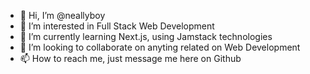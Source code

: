 - 👋 Hi, I’m @neallyboy
- 👀 I’m interested in Full Stack Web Development
- 🌱 I’m currently learning Next.js, using Jamstack technologies
- 💞️ I’m looking to collaborate on anyting related on Web Development
- 📫 How to reach me, just message me here on Github

<!---
neallyboy/neallyboy is a ✨ special ✨ repository because its `README.md` (this file) appears on your GitHub profile.
You can click the Preview link to take a look at your changes.
--->
